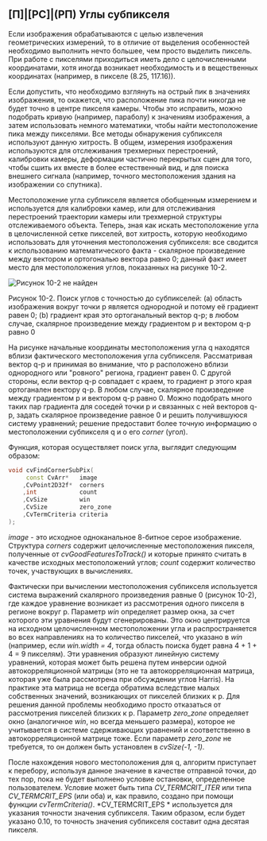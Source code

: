 ## [П]|[РС]|(РП) Углы субпикселя

Если изображения обрабатываются с целью извлечения геометрических измерений, то в отличие от выделения особенностей необходимо выполнить нечто большее, чем просто выделить пиксель. При работе с пикселями приходиться иметь дело с целочисленными координатами, хотя иногда возникает необходимость и в вещественных координатах (например, в пикселе (8.25, 117.16)).

Если допустить, что необходимо взглянуть на острый пик в значениях изображения, то окажется, что расположение пика почти никогда не будет точно в центре пикселя камеры. Чтобы это исправить, можно подобрать кривую (например, параболу) к значениям изображения, а затем использовать немного математики, чтобы найти местоположение пика между пикселями. Все методы обнаружения субпикселя используют данную хитрость. В общем, измерения изображения используются для отслеживания трехмерных перестроений, калибровки камеры, деформации частично перекрытых сцен для того, чтобы сшить их вместе в более естественный вид, и для поиска внешнего сигнала (например, точного местоположения здания на изображении со спутника).

Местоположение угла субпикселя является обобщенным измерением и используется для калибровки камер, или для отслеживания перестроений траектории камеры или трехмерной структуры отслеживаемого объекта. Теперь, зная как искать местоположение угла в целочисленной сетке пикселей, вот хитрость, которую необходимо использовать для уточнения местоположения субпикселя: все сводится к использованию математического факта - скалярное произведение между вектором и ортогональю вектора равно 0; данный факт имеет место для местоположения углов, показанных на рисунке 10-2.

![Рисунок 10-2 не найден](Images/Pic_10_2.jpg)

Рисунок 10-2. Поиск углов с точностью до субпикселей: (a) область изображения вокруг точки p является однородной и потому её градиент равен 0; (b) градиент края это ортоганальный вектор q-p; в любом случае, скалярное произведение между градиентом p и вектором q-p равно 0

На рисунке начальные координаты местоположения угла q находятся вблизи фактического местоположения угла субпикселя. Рассматривая вектор q-p и принимая во внимание, что p расположено вблизи однородного или "ровного" региона, градиент равен 0. С другой стороны, если вектор q-p совпадает с краем, то градиент p этого края ортоганален вектору q-p. В любом случае, скалярное произведение между градиентом p и вектором q-p равно 0. Можно подобрать много таких пар градиента для соседей точки p и связанных с ней векторов q-p, задать скалярное произведение равное 0 и решить получившуюся систему уравнений; решение предоставит более точную информацию о местоположении субпикселя q и о его *corner* (угол).

Функция, которая осуществляет поиск угла, выглядит следующим образом:

```cpp
void cvFindCornerSubPix(
     const CvArr*   image
    ,CvPoint2D32f*  corners
    ,int            count
    ,CvSize         win
    ,CvSize         zero_zone
    ,CvTermCriteria criteria
);
```

*image* - это исходное одноканальное 8-битное серое изображение. Структура *corners* содержит целочисленные местоположения пикселя, полученные от *cvGoodFeaturesToTrack()* и которые принято считать в качестве исходных местоположений углов; *count* содержит количество точек, участвующих в вычислениях.

Фактически при вычислении местоположения субпикселя используется система выражений скалярного произведения равные 0 (рисунок 10-2), где каждое уравнение возникает из рассмотрения одного пикселя в регионе вокруг p. Параметр *win* определяет размер окна, за счет которого эти уравнения будут сгенерированы. Это окно центрируется на исходном целочисленном местоположении угла и распространяется во всех направлениях на то количество пикселей, что указано в *win* (например, если *win.width = 4*, тогда область поиска будет равна 4 + 1 + 4 = 9 пикселям). Эти уравнения образуют линейную систему уравнений, которая может быть решена путем инверсии одной автокорреляционной матрицы (это не та автокорреляционная матрица, которая уже была рассмотрена при обсуждении углов Harris). На практике эта матрица не всегда обратима вследствие малых собственных значений, возникающих от пикселей близких к p. Для решения данной проблемы необходимо просто отказаться от рассмотрения пикселей близких к p. Параметр *zero_zone* определяет окно (аналогичное *win*, но всегда меньшего размера), которое не учитывается в системе сдерживающих уравнений и соответственно в автокорреляционной матрице тоже. Если параметр *zero_zone* не требуется, то он должен быть установлен в *cvSize(-1, -1)*.

После нахождения нового местоположения для q, алгоритм приступает к перебору, используя данное значение в качестве отправной точки, до тех пор, пока не будет выполнено условие остановки, определенное пользователем. Условие может быть типа *CV_TERMCRIT_ITER* или типа *CV_TERMCRIT_EPS* (или оба) и, как правило, создано при помощи функции *cvTermCriteria()*. *CV_TERMCRIT_EPS * используется для указания точности значения субпикселя. Таким образом, если будет указано 0.10, то точность значения субпикселя составит одна десятая пикселя.

